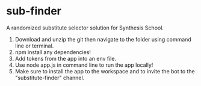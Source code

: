 # sub-finder
A randomized substitute selector solution for Synthesis School.

1. Download and unzip the git then navigate to the folder using command line or terminal. 
2. npm install any dependencies!
3. Add tokens from the app into an env file.
4. Use node app.js in command line to run the app locally! 
5. Make sure to install the app to the workspace and to invite the bot to the "substitute-finder" channel.